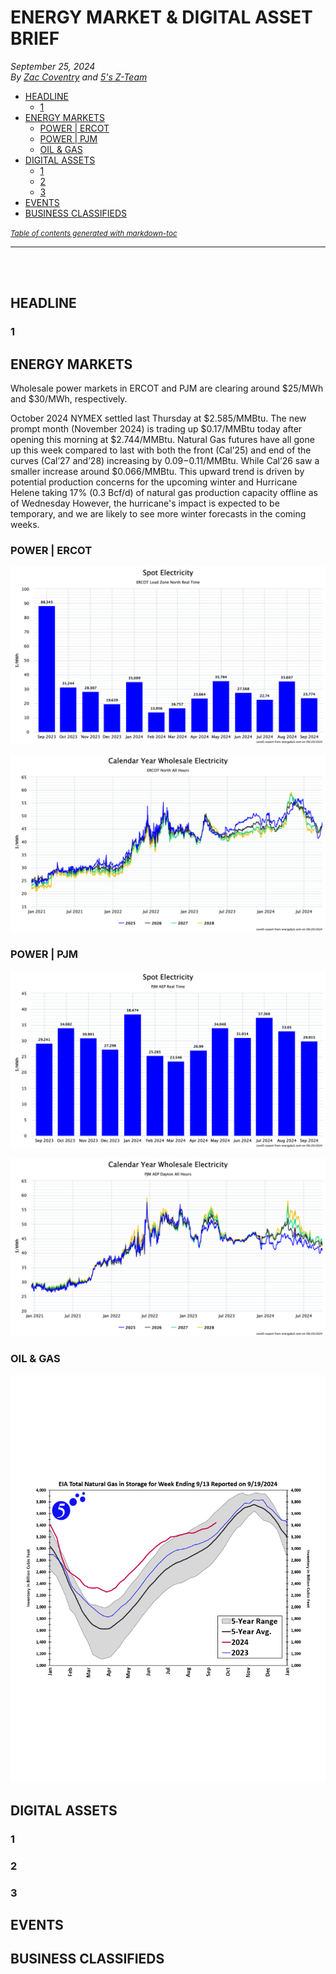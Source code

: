 # ENERGY MARKET & DIGITAL ASSET BRIEF
_September 25, 2024_  
_By [Zac Coventry](https://www.linkedin.com/in/zaccoventry/) and [5's Z-Team](https://www.energyby5.com/people/eric-bratcher)_

  
  * [HEADLINE](#headline)
    + [1](#1)
  * [ENERGY MARKETS](#energy-markets)
    + [POWER | ERCOT](#power---ercot)
    + [POWER | PJM](#power---pjm)
    + [OIL & GAS](#oil---gas)
  * [DIGITAL ASSETS](#digital-assets)
    + [1](#1-1)
    + [2](#2)
    + [3](#3)
  * [EVENTS](#events)
  * [BUSINESS CLASSIFIEDS](#business-classifieds)

<small><i><a href='http://ecotrust-canada.github.io/markdown-toc/'>Table of contents generated with markdown-toc</a></i></small> 

---    


<br><br>

## HEADLINE
### 1

## ENERGY MARKETS  
Wholesale power markets in ERCOT and PJM are clearing around $25/MWh and $30/MWh, respectively. 



October 2024 NYMEX settled last Thursday at $2.585/MMBtu. The new prompt month (November 2024) is trading up $0.17/MMBtu today after opening this morning at $2.744/MMBtu. Natural Gas futures have all gone up this week compared to last with both the front (Cal’25) and end of the curves (Cal’27 and’28) increasing by $0.09-$0.11/MMBtu. While Cal’26 saw a smaller increase around $0.066/MMBtu. This upward trend is driven by potential production concerns for the upcoming winter and Hurricane Helene
taking 17% (0.3 Bcf/d) of natural gas production capacity offline as of Wednesday However, the hurricane's impact is expected to be temporary, and we are likely to see more winter forecasts in the coming weeks.  

### POWER | ERCOT
![ERCOT spot prices][ercot_spot]  

![ERCOT futures][ercot_futures]  

### POWER | PJM
![PJM spot prices][pjm_spot]  

![PJM futures][pjm_futures]  

### OIL & GAS
![Natural gas storage][ng_storage]  

## DIGITAL ASSETS
### 1
### 2
### 3

## EVENTS  


## BUSINESS CLASSIFIEDS





[ercot_spot]: media/20240930/elec_hx_ercot_north_20240929.png "ERCOT spot prices"
[ercot_futures]: media/20240930/elec_futures_ercot_north_20240929.png "ERCOT futures prices"
[ng_storage]: media/20240930/eia_ng_storage_20240919.png "Natural gas storage"
[pjm_spot]: media/20240930/elec_hx_pjm_aep_20240929.png "PJM spot prices"
[pjm_futures]: media/20240930/elec_futures_pjm_aep_20240929.png "PJM futures prices"
